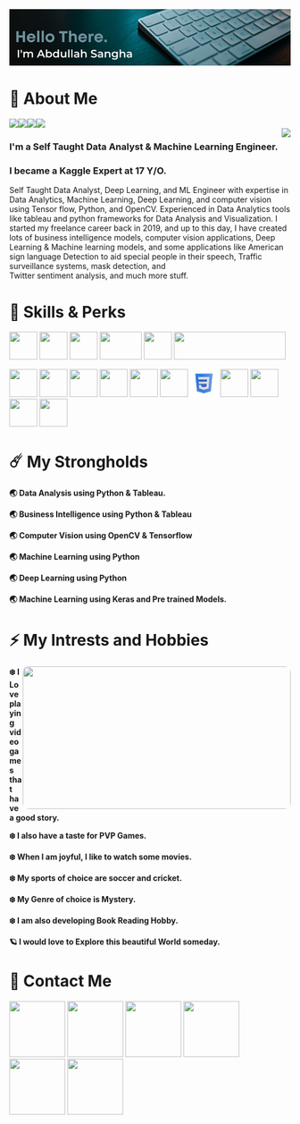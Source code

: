 
<img src="https://raw.githubusercontent.com/AbdullahSangha/AbdullahSangha/main/Assets/HEADER.png">

# 👾 About Me
<img src="https://img.shields.io/badge/Tableau-E97627?style=for-the-badge&logo=Tableau&logoColor=white" align=left>
<img src="https://img.shields.io/badge/Google%20Analytics-E37400?style=for-the-badge&logo=google%20analytics&logoColor=white" align=left>
<img src="https://img.shields.io/badge/Kaggle-20BEFF?style=for-the-badge&logo=Kaggle&logoColor=white" align=left>
<img src="https://img.shields.io/badge/Coursera-0056D2?style=for-the-badge&logo=Coursera&logoColor=white" align=left>
<br/>


<img src="https://media.giphy.com/media/LmTRp3wjYrGxIjpaFm/giphy.gif" align=right>

### I'm a Self Taught Data Analyst & Machine Learning Engineer.
### I became a Kaggle Expert at 17 Y/O.
Self Taught Data Analyst, Deep Learning, and ML Engineer with expertise in Data Analytics, Machine Learning, Deep Learning, and computer vision using Tensor flow, Python, and OpenCV. Experienced in Data Analytics tools like tableau and python frameworks for Data Analysis and Visualization. I started my freelance career back in 2019, and up to this day, I have created lots of business intelligence models, computer vision applications, Deep Learning & Machine learning models, and some applications like American sign language Detection to aid special people in their speech, Traffic surveillance systems, mask detection, and 
<br/>
Twitter sentiment analysis, and much more stuff.

# 🤖 Skills & Perks 

<p float="left">
  <img width="50" height="50" src="https://cdn3.iconfinder.com/data/icons/logos-and-brands-adobe/512/267_Python-512.png">
  <img width="50" height="50" src="https://upload.wikimedia.org/wikipedia/commons/thumb/2/2d/Tensorflow_logo.svg/1200px-Tensorflow_logo.svg.png" >
  <img width="50" height="50" src="https://cdn4.iconfinder.com/data/icons/logos-and-brands/512/189_Kaggle_logo_logos-512.png">
  <img width="75" height="50" src="https://upload.wikimedia.org/wikipedia/commons/thumb/d/d0/Google_Colaboratory_SVG_Logo.svg/2560px-   Google_Colaboratory_SVG_Logo.svg.png">
  <img width="50" height="50" src="https://cdn.sanity.io/images/599r6htc/localized/46a76c802176eb17b04e12108de7e7e0f3736dc6-1024x1024.png?w=804&h=804&q=75&fit=max&auto=format">
  <img width="200" height="50" src="https://upload.wikimedia.org/wikipedia/commons/4/4b/Tableau_Logo.png">  
</p>

<p float="left">
  <img width="50" height="50" src="https://cdn.dribbble.com/users/763495/screenshots/4651910/attachments/1050894/visual-studio.ico">
  <img width="50" height="50" src="https://cdn2.iconfinder.com/data/icons/social-icons-33/128/Google_Chrome-512.png">
  <img width="50" height="50" src="https://cdn2.iconfinder.com/data/icons/social-icons-33/128/Google-512.png">
  <img width="50" height="50" src="https://upload.wikimedia.org/wikipedia/commons/thumb/8/84/Spotify_icon.svg/1982px-Spotify_icon.svg.png">
  <img width="50" height="50" src="https://cdn-images-1.medium.com/max/1200/1*A6kkoOVJVpXPWewg8axc5w.png">
  <img width="50" height="50" src="https://cdn3d.iconscout.com/3d/free/thumb/html-5728485-4781249.png">
  <img width="50" height="50" src="https://github.com/AbdullahSangha/AbdullahSangha/blob/main/Assets/css3.png?raw=true">
  <img width="50" height="50" src="https://149357281.v2.pressablecdn.com/wp-content/uploads/2020/12/cropped-android-chrome-512x512-1.png">
  <img width="50" height="50" src="https://upload.wikimedia.org/wikipedia/commons/thumb/3/34/Microsoft_Office_Excel_%282019%E2%80%93present%29.svg/2203px-Microsoft_Office_Excel_%282019%E2%80%93present%29.svg.png">
  <img width="50" height="50" src="https://upload.wikimedia.org/wikipedia/commons/thumb/0/0d/Microsoft_Office_PowerPoint_%282019%E2%80%93present%29.svg/640px-Microsoft_Office_PowerPoint_%282019%E2%80%93present%29.svg.png">
  <img width="50" height="50" src="https://upload.wikimedia.org/wikipedia/commons/thumb/f/fd/Microsoft_Office_Word_%282019%E2%80%93present%29.svg/2203px-Microsoft_Office_Word_%282019%E2%80%93present%29.svg.png">
</p>


# ☄️ My Strongholds

**🌏 Data Analysis using Python & Tableau.** 

**🌏 Business Intelligence using Python & Tableau**
 
**🌏 Computer Vision using OpenCV & Tensorflow** 

**🌏 Machine Learning using Python** 

**🌏 Deep Learning using Python** 

**🌏 Machine Learning using Keras and Pre trained Models.** 


# ⚡️ My Intrests and Hobbies

<img align=right width=480 height=255 src="https://mir-s3-cdn-cf.behance.net/project_modules/max_1200/9bc27292880429.5e569ff84e4d0.gif" 
style="border-radius:10px">

**❄️ I Love playing video games that have a good story.** 

**❄️ I also have a taste for PVP Games.** 

**❄️ When I am joyful, I like to watch some movies.** 

**❄️ My sports of choice are soccer and cricket.** 

**❄️ My Genre of choice is Mystery.** 

**❄️ I am also developing Book Reading Hobby.** 

**🪐 I would love to Explore this beautiful World someday.**

# 📱 Contact Me
<p float="left">
    <a href="https://www.kaggle.com/abdullahsangha"><img height="100" width="100" src="https://miro.medium.com/max/2400/2*tQb2DNhHAMPj6u3peTXOFQ.png" /></a>     
  <a href="https://www.instagram.com/abdullahsangha/"><img height="100" width="100" src="https://upload.wikimedia.org/wikipedia/commons/thumb/a/a5/Instagram_icon.png/2048px-Instagram_icon.png" /></a>
  <a href="https://twitter.com/SanghaAbdullah"><img height="100" width="100" src="https://cdn.freebiesupply.com/logos/large/2x/twitter-3-logo-png-transparent.png" /></a>
  <a href="https://www.fiverr.com/notheadhunter"><img height="100" width="100" src="https://s23.q4cdn.com/749308338/files/doc_news/archive/FIV_Logo.png" /></a>  
  <a href="mailto:abdullahsangha747@gmail.com"><img height="100" width="100" src="https://upload.wikimedia.org/wikipedia/commons/thumb/4/4e/Mail_%28iOS%29.svg/2048px-Mail_%28iOS%29.svg.png" /></a>
  <a href="https://www.linkedin.com/in/abdullah-sangha/"><img height="100" width="100" src="https://cdn-icons-png.flaticon.com/512/174/174857.png" /></a>  
</p>

